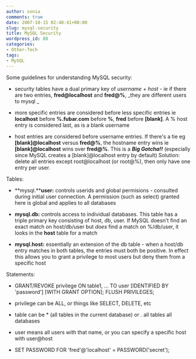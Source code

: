 ```yaml
---
author: sonia
comments: true
date: 2007-10-15 02:40:41+00:00
slug: mysql-security
title: MySQL Security
wordpress_id: 88
categories:
- Other-Tech
tags:
- MySQL
---
```


Some guidelines for understanding MySQL security:



	
  * security tables have a dual primary key of _username + host_ - ie if there are two entries, **fred@localhost** and **fred@%**, _they are different users to mysql
_

	
  * more specific entries are considered before less specific entries ie **localhost** before **%.fubar.com** before **%**, **fred** before **[blank]**. A % host entry is considered last, as is a blank username

	
  * host entries are considered before username entries. If there's a tie eg **[blank]@localhost** versus **fred@%**, the hostname entry wins ie **[blank]@localhost** wins over **fred@%**. This is a _**Big Gotcha!!**_ (especially since MySQL creates a [blank]@localhost entry by default) Solution: delete all entries except root@localhost (or root@%), then only have one entry per user.


<!-- more -->Tables:

	
  * **mysql.****user:** controls userids and global permisions - consulted during initial user connection. A permission (such as select) granted here is global and applies to all databases

	
  * **mysql.db:** controls access to individual databases. This table has a triple primary key consisting of host, db, user. If MySQL doesn't find an exact match on host/db/user but _does_ find a match on %/db/user, it looks in the **host** table for a match

	
  * **mysql.host:** essentially an extension of the db table - when a host/db entry matches in both tables, the entries must both be positive. In effect this allows you to grant a privilege to most users but deny them from a specific host


Statements:

	
  * GRANT/REVOKE privilege ON table1, ... TO user [IDENTIFIED BY 'password'] [WITH GRANT OPTION]; FLUSH PRIVILEGES;

	
  * privilege can be ALL, or things like SELECT, DELETE, etc

	
  * table can be * (all tables in the current database) or *.* all tables all databases

	
  * user means all users with that name, or you can specify a specific host with user@host

	
  * SET PASSWORD FOR 'fred'@'localhost' = PASSWORD('secret');


